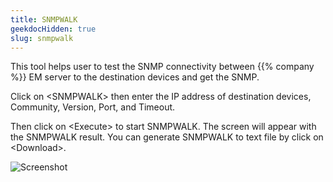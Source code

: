 ```yaml
---
title: SNMPWALK
geekdocHidden: true
slug: snmpwalk
---
```


This tool helps user to test the SNMP connectivity between {{% company %}} EM server to the destination devices and get the SNMP. 

Click on \<SNMPWALK> then enter the IP address of destination devices, Community, Version, Port, and Timeout. 

Then click on \<Execute> to start SNMPWALK. The screen will appear with the SNMPWALK result. You can generate SNMPWALK to text file by click on \<Download>.


![Screenshot](/cloud_vista/sysadmin/images/snmpwalk1.png)
